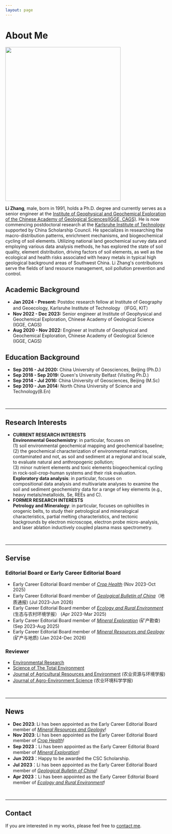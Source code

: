 ```yaml
---
layout: page
---
```


# About Me

<img src="https://zhanglitga.github.io/zhangli.JPG" class="floatpic" width="360" height="480">

**Li Zhang**, male, born in 1991, holds a Ph.D. degree and currently serves as a senior engineer at the [Institute of Geophysical and Geochemical Exploration of the Chinese Academy of Geological Sciences(IGGE, CAGS)](http://www.igge.cgs.gov.cn/). He is now  commencing postdoctoral research at the [Karlsruhe Institute of Technology](https://www.kit.edu/index.php) supported by China Scholarship Council.
He specializes in researching the macro-distribution patterns, enrichment mechanisms, and biogeochemical cycling of soil elements. Utilizing national land geochemical survey data and employing various data analysis methods, he has explored the state of soil quality, element distribution, driving factors of soil elements, as well as the ecological and health risks associated with heavy metals in typical high geological background areas of Southwest China. Li Zhang's contributions serve the fields of land resource management, soil pollution prevention and control.

## Academic Background

<!-- **<font color='red'>[Highlight]</font> ** I will be commencing my Postdoctoral research at the Karlsruhe Institute of Technology soon. -->

- **Jan 2024 - Present:** Postdoc research fellow at Institute of Geography and Geoecology, Karlsruhe Institute of Technology （IFGG, KIT）
- **Nov 2022 - Dec 2023:** Senior engineer at Institute of Geophysical and Geochemical Exploration, Chinese Academy of Geological Science (IGGE, CAGS)
- **Aug 2020 - Nov 2022:** Engineer at Institute of Geophysical and Geochemical Exploration, Chinese Academy of Geological Science (IGGE, CAGS)



## Education Background
- **Sep 2016 - Jul 2020:** China University of Geosciences, Beijing (Ph.D.)
- **Sep 2018 - Sep 2019:** Queen's University Belfast (Visiting Ph.D.)
- **Sep 2014 - Jul 2016:** China University of Geosciences, Beijing (M.Sc)
- **Sep 2010 - Jun 2014:** North China University of Science and Technology(B.En)

<br>


---

## Research Interests

- **CURRENT RESEARCH INTERESTS** \
**Environmental Geochemistry**: in particular, focuses on \
(1) soil environmental geochemical mapping and geochemical baseline; \
(2) the geochemical characterization of environmental matrices, contaminated and not, as soil and sediment at a regional and local scale, to evaluate natural and anthropogenic pollution; \
(3) minor nutrient elements and toxic elements biogeochemical cycling in rock-soil-crop-human systems and their risk evaluation. \
**Exploratory data analysis**: in particular, focuses on\
compositional data analysis and multivariate analyses to examine the soil and sediment geochemistry data for a range of key elements (e.g., heavy metals/metalloids, Se, REEs and C). 
- **FORMER RESEARCH INTERESTS** \
**Petrology and Mineralogy**: in particular, focuses on ophiolites in orogenic belts, to study their petrological and mineralogical characteristics, partial melting characteristics, and tectonic backgrounds by electron microscope, electron probe micro-analysis, and laser ablation inductively coupled plasma mass spectrometry.


<br>

---
## Servise
### Editorial Board or Early Career Editorial Board 
- Early Career Editorial Board member of [*Crop Health*](https://link.springer.com/journal/44297?utm_medium=affiliate&utm_source=baidu&utm_content=banner&utm_term=null&utm_campaign=CONR_JRNLS_DEC1_AP_CNPL_00340_HPAUT) (Nov 2023-Oct 2025)
- Early Career Editorial Board member of [*Geological Bulletin of China*](http://dzhtb.cgs.cn/gbc/ch/index.aspx)（地质通报) (Jul 2023-Jun 2026)
- Early Career Editorial Board member of [*Ecology and Rural Environment*](http://www.ere.ac.cn/CN/1673-4831/home.shtml) (生态与农村环境学报） (Apr 2023-Mar 2025)
- Early Career Editorial Board member of [*Mineral Exploration*](http://www.kckc.org.cn/ch/index.aspx) (矿产勘查) (Sep 2023-Aug 2025)
- Early Career Editorial Board member of [*Mineral Resources and Geology*](https://kcyd.cbpt.cnki.net/WKD3/WebPublication/index.aspx?mid=kcyd) (矿产与地质) (Jan 2024-Dec 2026)

### Reviewer
- [Environmental Research](https://www.sciencedirect.com/journal/environmental-research)
- [Science of The Total Environment](https://www.sciencedirect.com/journal/science-of-the-total-environment)
- [Journal of Agricultural Resources and Environment](http://www.aed.org.cn/nyzyyhjxb/ch/index.aspx) (农业资源与环境学报)
- [Journal of Agro-Environment Science](http://www.aes.org.cn/nyhjkxxb/ch/index.aspx) (农业环境科学学报) 




<br>

---

## News

- **Dec 2023**: Li has been appointed as the Early Career Editorial Board member of  [*Mineral Resources and Geology*](https://kcyd.cbpt.cnki.net/WKD3/WebPublication/index.aspx?mid=kcyd)!
- **Nov 2023**: Li has been appointed as the Early Career Editorial Board member of [*Crop Health*](https://link.springer.com/journal/44297?utm_medium=affiliate&utm_source=baidu&utm_content=banner&utm_term=null&utm_campaign=CONR_JRNLS_DEC1_AP_CNPL_00340_HPAUT)!
- **Sep 2023**：Li has been appointed as the Early Career Editorial Board member of [*Mineral Exploration*](http://www.kckc.org.cn/ch/index.aspx)!
- **Jun 2023**：Happy to be awarded the CSC Scholarship.
- **Jul 2023**：Li has been appointed as the Early Career Editorial Board member of [*Geological Bulletin of China*](http://dzhtb.cgs.cn/gbc/ch/index.aspx)! 
- **Apr 2023**：Li has been appointed as the Early Career Editorial Board member of [*Ecology and Rural Environment*](http://www.ere.ac.cn/CN/1673-4831/home.shtml)!

<br>

---

## Contact 
If you are interested in my works, please feel free to [contact me](/contact/index.html).
